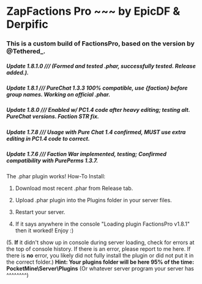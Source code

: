 # ZapFactions Pro ~~~ by EpicDF & Derpific

### This is a custom build of FactionsPro, based on the version by @Tethered_.

##### Update 1.8.1.0 /// (Formed and tested .phar, successfully tested. Release added.).
##### Update 1.8.1 /// PureChat 1.3.3 100% compatible, use {faction} before group names. Working on official .phar.
##### Update 1.8.0 /// Enabled w/ PC1.4 code after heavy editing; testing alt. PureChat versions. Faction STR fix.
##### Update 1.7.8 /// Usage with Pure Chat 1.4 confirmed, **MUST** use extra editing in PC1.4 code to correct.
##### Update 1.7.6 /// Faction War implemented, testing; Confirmed compatibility with PurePerms 1.3.7.

The .phar plugin works! How-To Install:

1. Download most recent .phar from Release tab.

2. Upload .phar plugin into the Plugins folder in your server files.

3. Restart your server.

4. If it says anywhere in the console "Loading plugin FactionsPro v1.8.1" then it worked! Enjoy :)

(5. **If** it didn't show up in console during server loading, check for errors at the top of console history. If there is an error, please report to me here. If there is **no** error, you likely did not fully install the plugin or did not put it in the correct folder.)
**Hint: Your plugins folder will be here 95% of the time: PocketMine\Server\Plugins**
               (Or whatever server program your server has ^^^^^^^^)
